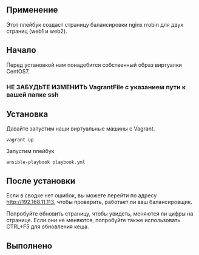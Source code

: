 ## Применение

Этот плейбук создаст страницу балансировки nginx rrobin для двух страниц (web1 и web2).

## Начало

Перед установкой нам понадобится собственный образ виртуалки CentOS7.

### НЕ ЗАБУДЬТЕ ИЗМЕНИТЬ VagrantFile с указанием пути к вашей папке ssh

## Установка

Давайте запустим наши виртуальные машины с Vagrant.

```
vagrant up
```
Запустим плейбук

```
ansible-playbook playbook.yml
```

## После установки

Если в сводке нет ошибок, вы можете перейти по адресу http://192.168.11.113, чтобы проверить, работает ли ваш балансировщик.

Попробуйте обновить страницу, чтобы увидеть, меняются ли цифры на странице. Если они не меняются, попробуйте также использовать CTRL+F5 для обновления кеша.

## Выполнено
